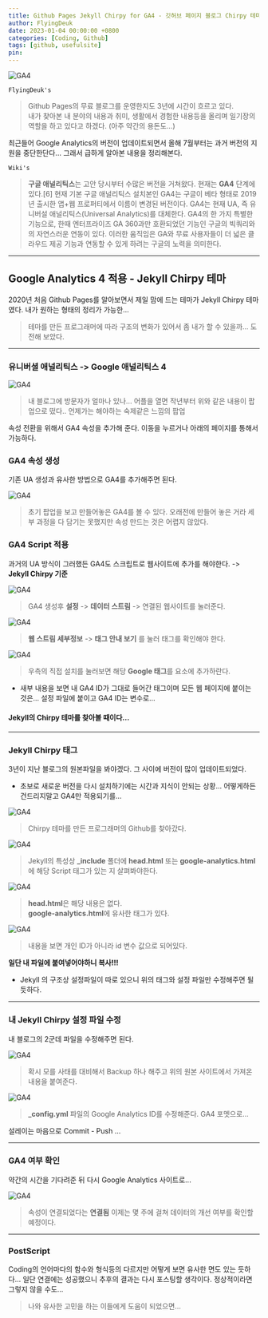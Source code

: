 ```yaml
---
title: Github Pages Jekyll Chirpy for GA4 - 깃허브 페이지 블로그 Chirpy 테마 최신 GA4 적용하는법
author: FlyingDeuk
date: 2023-01-04 00:00:00 +0800
categories: [Coding, Github]
tags: [github, usefulsite]
pin:
---
```


![GA4](/img/coding/github/GA.jpg)

`FlyingDeuk's`
> Github Pages의 무료 블로그를 운영한지도 3년에 시간이 흐르고 있다. <br>
내가 찾아본 내 분야의 내용과 취미, 생활에서 경험한 내용등을 올리며 일기장의 역할을 하고 있다고 하겠다. (아주 약간의 용돈도...) <br>

최근들어 Google Analytics의 버전이 업데이트되면서 올해 7월부터는 과거 버전의 지원을 중단한단다... 그래서 급하게 알아본 내용을 정리해본다.

`Wiki's`
> **구글 애널리틱스**는 고안 당시부터 수많은 버전을 거쳐왔다. 현재는 **GA4** 단계에 있다.[6] 현재 기본 구글 애널리틱스 설치본인 GA4는 구글이 베타 형태로 2019년 출시한 앱+웹 프로퍼티에서 이름이 변경된 버전이다. GA4는 현재 UA, 즉 유니버설 애널리틱스(Universal Analytics)를 대체한다. GA4의 한 가지 특별한 기능으로, 한때 엔터프라이즈 GA 360과만 호환되었던 기능인 구글의 빅쿼리와의 자연스러운 연동이 있다. 이러한 움직임은 GA와 무료 사용자들이 더 넓은 클라우드 제공 기능과 연동할 수 있게 하려는 구글의 노력을 의미한다.

-------

## Google Analytics 4 적용 - Jekyll Chirpy 테마
2020년 처음 Github Pages를 알아보면서 제일 맘에 드는 테마가 Jekyll Chirpy 테마 였다. 내가 원하는 형태의 정리가 가능한...
> 테마를 만든 프로그래머에 따라 구조의 변화가 있어서 좀 내가 할 수 있을까... 도전해 보았다.

-------

### 유니버셜 애널리틱스 -> Google 애널리틱스 4

![GA4](/img/coding/github/GA11.jpg)
> 내 블로그에 방문자가 얼마나 있나... 어플을 열면 작년부터 위와 같은 내용이 팝업으로 떴다.. 언제가는 해야하는 숙제같은 느낌의 팝업

속성 전환을 위해서 GA4 속성을 추가해 준다. 이동을 누르거나 아래의 페이지를 통해서 가능하다.

### GA4 속성 생성
기존 UA 생성과 유사한 방법으로 GA4를 추가해주면 된다.

![GA4](/img/coding/github/GA3.jpg)
> 초기 팝업을 보고 만들어놓은 GA4를 볼 수 있다. 오래전에 만들어 놓은 거라 세부 과정을 다 담기는 못했지만 속성 만드는 것은 어렵지 않았다.

### GA4 Script 적용
과거의 UA 방식이 그러했든 GA4도 스크립트로 웹사이트에 추가를 해야한다. -> **Jekyll Chirpy 기준**

![GA4](/img/coding/github/GA13.jpg)
> GA4 생성후 **설정** -> **데이터 스트림** -> 연결된 웹사이트를 눌러준다.

![GA4](/img/coding/github/GA1.jpg)
> **웹 스트림 세부정보** -> **태그 안내 보기** 를 눌러 태그를 확인해야 한다.

![GA4](/img/coding/github/GA2.jpg)
> 우측의 직접 설치를 눌러보면 해당 **Google 태그**를 <head> 요소에 추가하란다.
- 새부 내용을 보면 내 GA4 ID가 그대로 들어간 태그이며 모든 웹 페이지에 붙이는 것은... 설정 파일에 붙이고 GA4 ID는 변수로...

#### Jekyll의 Chirpy 테마를 찾아볼 때이다...

-----------

### Jekyll Chirpy 태그
3년이 지난 블로그의 원본파일을 봐야겠다. 그 사이에 버전이 많이 업데이트되었다.
- 초보로 새로운 버전을 다시 설치하기에는 시간과 지식이 안되는 상황... 어떻게하든 건드리지말고 GA4만 적용되기를...


![GA4](/img/coding/github/GA6.jpg)
> Chirpy 테마를 만든 프로그래머의 Github를 찾아갔다.

![GA4](/img/coding/github/GA8.jpg)
> Jekyll의 특성상 **_include** 폴더에 **head.html** 또는 **google-analytics.html** 에 해당 Script 태그가 있는 지 살펴봐야한다.  

![GA4](/img/coding/github/GA9.jpg)
> **head.html**은 해당 내용은 없다. <br>
**google-analytics.html**에 유사한 태그가 있다.


![GA4](/img/coding/github/GA10.jpg)
> 내용을 보면 개인 ID가 아니라 id 변수 값으로 되어있다.

**일단 내 파일에 붙여넣어야하니 복사!!!**
- Jekyll 의 구조상 설정파일이 따로 있으니 위의 태그와 설정 파일만 수정해주면 될 듯하다.

------------------

### 내 Jekyll Chirpy 설정 파일 수정

내 블로그의 2군데 파일을 수정해주면 된다.

![GA4](/img/coding/github/GA4.jpg)
> 확시 모를 사태를 대비해서 Backup 하나 해주고 위의 원본 사이트에서 가져온 내용을 붙여준다.

![GA4](/img/coding/github/GA5.jpg)
> **_config.yml** 파일의 Google Analytics ID를 수정해준다. GA4 포멧으로...

설레이는 마음으로 Commit - Push ...

------------

### GA4 여부 확인
약간의 시간을 기다려준 뒤 다시 Google Analytics 사이트로...

![GA4](/img/coding/github/GA12.jpg)
> 속성이 연결되었다는 **연결됨** 이제는 몇 주에 걸쳐 데이터의 개선 여부를 확인할 예정이다.

---------

### PostScript
Coding의 언어마다의 함수와 형식등의 다르지만 어떻게 보면 유사한 면도 있는 듯하다... 일단 연결에는 성공했으니 추후의 결과는 다시 포스팅할 생각이다. 정상적이라면 그렇지 않을 수도...
> 나와 유사한 고민을 하는 이들에게 도움이 되었으면...

